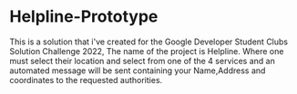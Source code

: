 # Helpline-Prototype
This is a solution that i've created for the Google Developer Student Clubs Solution Challenge 2022, The name of the project is Helpline. Where one must select their location and select from one of the 4 services and an automated message will be sent containing your Name,Address and coordinates to the requested authorities.
